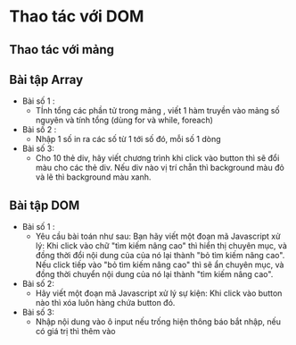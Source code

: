 # Thao tác với DOM

## Thao tác với mảng


## Bài tập Array
- Bài số 1 :
  - TÍnh tổng các phần tử trong mảng , viết 1 hàm truyền vào mảng số nguyên và tính tổng (dùng for và while, foreach)
- Bài số 2 :
  - Nhập 1 số in ra các số từ 1 tới số đó, mỗi số 1 dòng
- Bài số 3:
  - Cho 10 thẻ div, hãy viết chương trình khi click vào button thì sẽ đổi màu cho các thẻ div. Nếu div nào vị trí chẵn thì background màu đỏ và lẽ thì background màu xanh.



## Bài tập DOM
- Bài số 1 :
  - Yêu cầu bài toán như sau:
  Bạn hãy viết một đoạn mã Javascript xử lý: Khi click vào chữ "tìm kiếm nâng cao" thì hiển thị chuyên mục, và đồng thời đổi nội dung của của nó lại thành "bỏ tìm kiếm nâng cao".
  Nếu click tiếp vào "bỏ tìm kiếm nâng cao" thì sẽ ẩn chuyên mục, và đồng thời chuyển nội dung của nó lại thành "tìm kiếm nâng cao".
- Bài số 2:
  - Hãy viết một đoạn mã Javascript xử lý sự kiện: Khi click vào button nào thì xóa luôn hàng chứa button đó.
- Bài số 3:
  - Nhập nội dung vào ô input nếu trống hiện thông báo bắt nhập, nếu có giá trị thì thêm vào